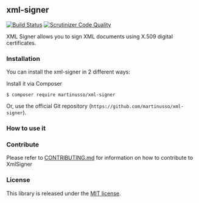 ## xml-signer

[![Build Status](https://scrutinizer-ci.com/g/martinusso/xml-signer/badges/build.png?b=master)](https://scrutinizer-ci.com/g/martinusso/xml-signer/build-status/master)
[![Scrutinizer Code Quality](https://scrutinizer-ci.com/g/martinusso/xml-signer/badges/quality-score.png?b=master)](https://scrutinizer-ci.com/g/martinusso/xml-signer/?branch=master)

XML Signer allows you to sign XML documents using X.509 digital certificates.


### Installation

You can install the xml-signer in 2 different ways:

Install it via Composer

`$ composer require martinusso/xml-signer`

Or, use the official Git repository (`https://github.com/martinusso/xml-signer`).


### How to use it


### Contribute

Please refer to [CONTRIBUTING.md](https://github.com/martinusso/xml-signer/blob/master/CONTRIBUTING.md) for information on how to contribute to XmlSigner

### License

This library is released under the [MIT license](https://github.com/martinusso/xml-signer/blob/master/LICENSE).
